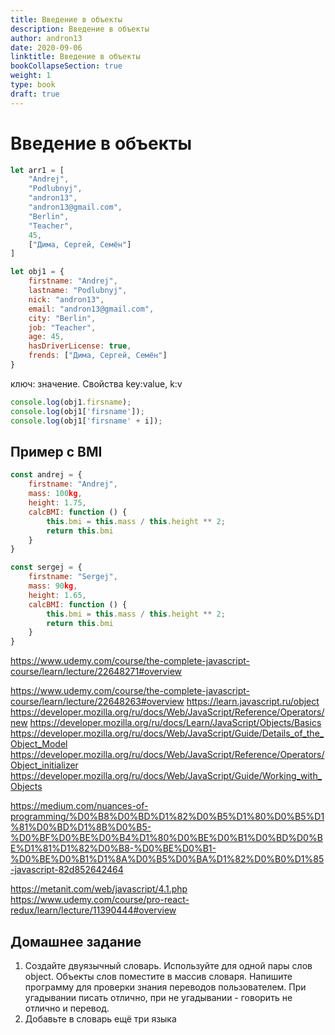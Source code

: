```yaml
---
title: Введение в объекты 
description: Введение в объекты 
author: andron13 
date: 2020-09-06 
linktitle: Введение в объекты 
bookCollapseSection: true 
weight: 1 
type: book 
draft: true
---
```


# Введение в объекты

````js
let arr1 = [
    "Andrej",
    "Podlubnyj",
    "andron13",
    "andron13@gmail.com",
    "Berlin",
    "Teacher",
    45,
    ["Дима, Сергей, Семён"]
]
````

````js
let obj1 = {
    firstname: "Andrej",
    lastname: "Podlubnyj",
    nick: "andron13",
    email: "andron13@gmail.com",
    city: "Berlin",
    job: "Teacher",
    age: 45,
    hasDriverLicense: true,
    frends: ["Дима, Сергей, Семён"]
}
````

ключ: значение. Свойства key:value, k:v

````js
console.log(obj1.firsname);
console.log(obj1['firsname']);
console.log(obj1['firsname' + i]);
````

## Пример с BMI

````js
const andrej = {
    firstname: "Andrej",
    mass: 100kg,
    height: 1.75,
    calcBMI: function () {
        this.bmi = this.mass / this.height ** 2;
        return this.bmi
    }
}

const sergej = {
    firstname: "Sergej",
    mass: 90kg,
    height: 1.65,
    calcBMI: function () {
        this.bmi = this.mass / this.height ** 2;
        return this.bmi
    }
}
````

https://www.udemy.com/course/the-complete-javascript-course/learn/lecture/22648271#overview

https://www.udemy.com/course/the-complete-javascript-course/learn/lecture/22648263#overview
https://learn.javascript.ru/object
https://developer.mozilla.org/ru/docs/Web/JavaScript/Reference/Operators/new
https://developer.mozilla.org/ru/docs/Learn/JavaScript/Objects/Basics
https://developer.mozilla.org/ru/docs/Web/JavaScript/Guide/Details_of_the_Object_Model
https://developer.mozilla.org/ru/docs/Web/JavaScript/Reference/Operators/Object_initializer
https://developer.mozilla.org/ru/docs/Web/JavaScript/Guide/Working_with_Objects

https://medium.com/nuances-of-programming/%D0%B8%D0%BD%D1%82%D0%B5%D1%80%D0%B5%D1%81%D0%BD%D1%8B%D0%B5-%D0%BF%D0%BE%D0%B4%D1%80%D0%BE%D0%B1%D0%BD%D0%BE%D1%81%D1%82%D0%B8-%D0%BE%D0%B1-%D0%BE%D0%B1%D1%8A%D0%B5%D0%BA%D1%82%D0%B0%D1%85-javascript-82d852642464

https://metanit.com/web/javascript/4.1.php
https://www.udemy.com/course/pro-react-redux/learn/lecture/11390444#overview

## Домашнее задание

1. Создайте двуязычный словарь. Используйте для одной пары слов object. Объекты слов поместите в массив словаря. Напишите программу для проверки знания переводов пользователем. При угадывании писать отлично, при не угадывании - говорить не отлично и перевод.
2. Добавьте в словарь ещё три языка